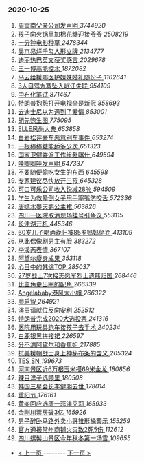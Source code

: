 ### 2020-10-25 
1. [ 周震南父亲公司发声明 ](https://s.weibo.com/weibo?q=%23%E5%91%A8%E9%9C%87%E5%8D%97%E7%88%B6%E4%BA%B2%E5%85%AC%E5%8F%B8%E5%8F%91%E5%A3%B0%E6%98%8E%23&Refer=top) *3744920*
1. [ 孩子向火锅里加棉花糖迎接爷爷 ](https://s.weibo.com/weibo?q=%23%E5%AD%A9%E5%AD%90%E5%90%91%E7%81%AB%E9%94%85%E9%87%8C%E5%8A%A0%E6%A3%89%E8%8A%B1%E7%B3%96%E8%BF%8E%E6%8E%A5%E7%88%B7%E7%88%B7%23&Refer=top) *2508219*
1. [ 一分钟电影种草 ](https://s.weibo.com/weibo?q=%E4%B8%80%E5%88%86%E9%92%9F%E7%94%B5%E5%BD%B1%E7%A7%8D%E8%8D%89&Refer=top) *2478344*
1. [ 吴京易烊千玺人形立牌 ](https://s.weibo.com/weibo?q=%23%E5%90%B4%E4%BA%AC%E6%98%93%E7%83%8A%E5%8D%83%E7%8E%BA%E4%BA%BA%E5%BD%A2%E7%AB%8B%E7%89%8C%23&Refer=top) *2134777*
1. [ 迪丽热巴英文获奖感言 ](https://s.weibo.com/weibo?q=%23%E8%BF%AA%E4%B8%BD%E7%83%AD%E5%B7%B4%E8%8B%B1%E6%96%87%E8%8E%B7%E5%A5%96%E6%84%9F%E8%A8%80%23&Refer=top) *2029678*
1. [ 王一博高能控水 ](https://s.weibo.com/weibo?q=%23%E7%8E%8B%E4%B8%80%E5%8D%9A%E9%AB%98%E8%83%BD%E6%8E%A7%E6%B0%B4%23&topic_ad=1&Refer=top) *1872082*
1. [ 马云给援鄂医护姐妹婚礼随份子 ](https://s.weibo.com/weibo?q=%23%E9%A9%AC%E4%BA%91%E7%BB%99%E6%8F%B4%E9%84%82%E5%8C%BB%E6%8A%A4%E5%A7%90%E5%A6%B9%E5%A9%9A%E7%A4%BC%E9%9A%8F%E4%BB%BD%E5%AD%90%23&Refer=top) *1102641*
1. [ 3人自驾九寨坠入岷江失联 ](https://s.weibo.com/weibo?q=%233%E4%BA%BA%E8%87%AA%E9%A9%BE%E4%B9%9D%E5%AF%A8%E5%9D%A0%E5%85%A5%E5%B2%B7%E6%B1%9F%E5%A4%B1%E8%81%94%23&Refer=top) *954109*
1. [ 中石化笔试 ](https://s.weibo.com/weibo?q=%E4%B8%AD%E7%9F%B3%E5%8C%96%E7%AC%94%E8%AF%95&Refer=top) *871467*
1. [ 特朗普抱怨打开电视全是新冠 ](https://s.weibo.com/weibo?q=%23%E7%89%B9%E6%9C%97%E6%99%AE%E6%8A%B1%E6%80%A8%E6%89%93%E5%BC%80%E7%94%B5%E8%A7%86%E5%85%A8%E6%98%AF%E6%96%B0%E5%86%A0%23&Refer=top) *858693*
1. [ 去迪士尼以为遇到了爱情 ](https://s.weibo.com/weibo?q=%23%E5%8E%BB%E8%BF%AA%E5%A3%AB%E5%B0%BC%E4%BB%A5%E4%B8%BA%E9%81%87%E5%88%B0%E4%BA%86%E7%88%B1%E6%83%85%23&Refer=top) *853001*
1. [ 胡先煦生图 ](https://s.weibo.com/weibo?q=%23%E8%83%A1%E5%85%88%E7%85%A6%E7%94%9F%E5%9B%BE%23&Refer=top) *775095*
1. [ ELLE风尚大典 ](https://s.weibo.com/weibo?q=%23ELLE%E9%A3%8E%E5%B0%9A%E5%A4%A7%E5%85%B8%23&Refer=top) *653858*
1. [ 白岩松评豪车恶意别车事件 ](https://s.weibo.com/weibo?q=%23%E7%99%BD%E5%B2%A9%E6%9D%BE%E8%AF%84%E8%B1%AA%E8%BD%A6%E6%81%B6%E6%84%8F%E5%88%AB%E8%BD%A6%E4%BA%8B%E4%BB%B6%23&Refer=top) *653274*
1. [ 一根棒棒糖能舔多少次 ](https://s.weibo.com/weibo?q=%23%E4%B8%80%E6%A0%B9%E6%A3%92%E6%A3%92%E7%B3%96%E8%83%BD%E8%88%94%E5%A4%9A%E5%B0%91%E6%AC%A1%23&Refer=top) *651323*
1. [ 国家卫健委派工作组赴喀什 ](https://s.weibo.com/weibo?q=%23%E5%9B%BD%E5%AE%B6%E5%8D%AB%E5%81%A5%E5%A7%94%E6%B4%BE%E5%B7%A5%E4%BD%9C%E7%BB%84%E8%B5%B4%E5%96%80%E4%BB%80%23&Refer=top) *649594*
1. [ 哇唧唧哇发声明 ](https://s.weibo.com/weibo?q=%23%E5%93%87%E5%94%A7%E5%94%A7%E5%93%87%E5%8F%91%E5%A3%B0%E6%98%8E%23&Refer=top) *647337*
1. [ 不要随便偷吃女生的东西 ](https://s.weibo.com/weibo?q=%23%E4%B8%8D%E8%A6%81%E9%9A%8F%E4%BE%BF%E5%81%B7%E5%90%83%E5%A5%B3%E7%94%9F%E7%9A%84%E4%B8%9C%E8%A5%BF%23&Refer=top) *645598*
1. [ 专家建议尽快放开三孩 ](https://s.weibo.com/weibo?q=%23%E4%B8%93%E5%AE%B6%E5%BB%BA%E8%AE%AE%E5%B0%BD%E5%BF%AB%E6%94%BE%E5%BC%80%E4%B8%89%E5%AD%A9%23&Refer=top) *645328*
1. [ 可口可乐公司收入锐减28％ ](https://s.weibo.com/weibo?q=%23%E5%8F%AF%E5%8F%A3%E5%8F%AF%E4%B9%90%E5%85%AC%E5%8F%B8%E6%94%B6%E5%85%A5%E9%94%90%E5%87%8F28%EF%BC%85%23&Refer=top) *594509*
1. [ 学生为救晕倒女子用手塞嘴防咬舌 ](https://s.weibo.com/weibo?q=%23%E5%AD%A6%E7%94%9F%E4%B8%BA%E6%95%91%E6%99%95%E5%80%92%E5%A5%B3%E5%AD%90%E7%94%A8%E6%89%8B%E5%A1%9E%E5%98%B4%E9%98%B2%E5%92%AC%E8%88%8C%23&Refer=top) *572336*
1. [ 唐嫣水墨天鹅公主裙 ](https://s.weibo.com/weibo?q=%23%E5%94%90%E5%AB%A3%E6%B0%B4%E5%A2%A8%E5%A4%A9%E9%B9%85%E5%85%AC%E4%B8%BB%E8%A3%99%23&Refer=top) *563826*
1. [ 四川一医院取消现场挂号引争议 ](https://s.weibo.com/weibo?q=%23%E5%9B%9B%E5%B7%9D%E4%B8%80%E5%8C%BB%E9%99%A2%E5%8F%96%E6%B6%88%E7%8E%B0%E5%9C%BA%E6%8C%82%E5%8F%B7%E5%BC%95%E4%BA%89%E8%AE%AE%23&Refer=top) *553115*
1. [ 长津湖开机 ](https://s.weibo.com/weibo?q=%23%E9%95%BF%E6%B4%A5%E6%B9%96%E5%BC%80%E6%9C%BA%23&Refer=top) *445346*
1. [ 60岁儿子喝酒晚归被85岁妈妈惩罚 ](https://s.weibo.com/weibo?q=%2360%E5%B2%81%E5%84%BF%E5%AD%90%E5%96%9D%E9%85%92%E6%99%9A%E5%BD%92%E8%A2%AB85%E5%B2%81%E5%A6%88%E5%A6%88%E6%83%A9%E7%BD%9A%23&Refer=top) *413109*
1. [ 从此偶像剧男主有脸 ](https://s.weibo.com/weibo?q=%23%E4%BB%8E%E6%AD%A4%E5%81%B6%E5%83%8F%E5%89%A7%E7%94%B7%E4%B8%BB%E6%9C%89%E8%84%B8%23&Refer=top) *383272*
1. [ 李溪芮表情 ](https://s.weibo.com/weibo?q=%23%E6%9D%8E%E6%BA%AA%E8%8A%AE%E8%A1%A8%E6%83%85%23&Refer=top) *367107*
1. [ 阿黛尔瘦身成果 ](https://s.weibo.com/weibo?q=%E9%98%BF%E9%BB%9B%E5%B0%94%E7%98%A6%E8%BA%AB%E6%88%90%E6%9E%9C&Refer=top) *353118*
1. [ 心目中的韩综TOP ](https://s.weibo.com/weibo?q=%23%E5%BF%83%E7%9B%AE%E4%B8%AD%E7%9A%84%E9%9F%A9%E7%BB%BCTOP%23&Refer=top) *285037*
1. [ 27岁战士7次接志愿军烈士遗骸归国 ](https://s.weibo.com/weibo?q=27%E5%B2%81%E6%88%98%E5%A3%AB7%E6%AC%A1%E6%8E%A5%E5%BF%97%E6%84%BF%E5%86%9B%E7%83%88%E5%A3%AB%E9%81%97%E9%AA%B8%E5%BD%92%E5%9B%BD&Refer=top) *268446*
1. [ 比主角更出圈的配角 ](https://s.weibo.com/weibo?q=%23%E6%AF%94%E4%B8%BB%E8%A7%92%E6%9B%B4%E5%87%BA%E5%9C%88%E7%9A%84%E9%85%8D%E8%A7%92%23&Refer=top) *266339*
1. [ Angelababy港风大小姐 ](https://s.weibo.com/weibo?q=%23Angelababy%E6%B8%AF%E9%A3%8E%E5%A4%A7%E5%B0%8F%E5%A7%90%23&Refer=top) *266322*
1. [ 廖启智 ](https://s.weibo.com/weibo?q=%E5%BB%96%E5%90%AF%E6%99%BA&Refer=top) *264921*
1. [ 演员请就位反向安利 ](https://s.weibo.com/weibo?q=%23%E6%BC%94%E5%91%98%E8%AF%B7%E5%B0%B1%E4%BD%8D%E5%8F%8D%E5%90%91%E5%AE%89%E5%88%A9%23&Refer=top) *252512*
1. [ 特朗普完成2020大选投票 ](https://s.weibo.com/weibo?q=%23%E7%89%B9%E6%9C%97%E6%99%AE%E5%AE%8C%E6%88%902020%E5%A4%A7%E9%80%89%E6%8A%95%E7%A5%A8%23&Refer=top) *241316*
1. [ 医院用玩具跑车接孩子去手术 ](https://s.weibo.com/weibo?q=%23%E5%8C%BB%E9%99%A2%E7%94%A8%E7%8E%A9%E5%85%B7%E8%B7%91%E8%BD%A6%E6%8E%A5%E5%AD%A9%E5%AD%90%E5%8E%BB%E6%89%8B%E6%9C%AF%23&Refer=top) *240234*
1. [ 白鹿银黑拼接裙 ](https://s.weibo.com/weibo?q=%23%E7%99%BD%E9%B9%BF%E9%93%B6%E9%BB%91%E6%8B%BC%E6%8E%A5%E8%A3%99%23&Refer=top) *226597*
1. [ 分不清阿黛尔和香蕉姐 ](https://s.weibo.com/weibo?q=%E5%88%86%E4%B8%8D%E6%B8%85%E9%98%BF%E9%BB%9B%E5%B0%94%E5%92%8C%E9%A6%99%E8%95%89%E5%A7%90&Refer=top) *217885*
1. [ 抗美援朝战士身上神秘布条的含义 ](https://s.weibo.com/weibo?q=%23%E6%8A%97%E7%BE%8E%E6%8F%B4%E6%9C%9D%E6%88%98%E5%A3%AB%E8%BA%AB%E4%B8%8A%E7%A5%9E%E7%A7%98%E5%B8%83%E6%9D%A1%E7%9A%84%E5%90%AB%E4%B9%89%23&Refer=top) *205324*
1. [ TES SN ](https://s.weibo.com/weibo?q=%23TES%20SN%23&Refer=top) *199673*
1. [ 河南景区近6万根玉米搭69米金龙 ](https://s.weibo.com/weibo?q=%E6%B2%B3%E5%8D%97%E6%99%AF%E5%8C%BA%E8%BF%916%E4%B8%87%E6%A0%B9%E7%8E%89%E7%B1%B3%E6%90%AD69%E7%B1%B3%E9%87%91%E9%BE%99&Refer=top) *180856*
1. [ 辣目洋子选顾里 ](https://s.weibo.com/weibo?q=%23%E8%BE%A3%E7%9B%AE%E6%B4%8B%E5%AD%90%E9%80%89%E9%A1%BE%E9%87%8C%23&Refer=top) *180508*
1. [ 韩国三星会长李健熙去世 ](https://s.weibo.com/weibo?q=%23%E9%9F%A9%E5%9B%BD%E4%B8%89%E6%98%9F%E4%BC%9A%E9%95%BF%E6%9D%8E%E5%81%A5%E7%86%99%E5%8E%BB%E4%B8%96%23&Refer=top) *178014*
1. [ 重阳节 ](https://s.weibo.com/weibo?q=%E9%87%8D%E9%98%B3%E8%8A%82&Refer=top) *176161*
1. [ 黄奕回应选唐一菲演艾莉 ](https://s.weibo.com/weibo?q=%E9%BB%84%E5%A5%95%E5%9B%9E%E5%BA%94%E9%80%89%E5%94%90%E4%B8%80%E8%8F%B2%E6%BC%94%E8%89%BE%E8%8E%89&Refer=top) *165933*
1. [ 金刚川票房破3亿 ](https://s.weibo.com/weibo?q=%23%E9%87%91%E5%88%9A%E5%B7%9D%E7%A5%A8%E6%88%BF%E7%A0%B43%E4%BA%BF%23&Refer=top) *165926*
1. [ 男子醉卧马路外卖小哥锥形桶警示 ](https://s.weibo.com/weibo?q=%23%E7%94%B7%E5%AD%90%E9%86%89%E5%8D%A7%E9%A9%AC%E8%B7%AF%E5%A4%96%E5%8D%96%E5%B0%8F%E5%93%A5%E9%94%A5%E5%BD%A2%E6%A1%B6%E8%AD%A6%E7%A4%BA%23&Refer=top) *155259*
1. [ 官方通报常州商铺火灾致2死5伤 ](https://s.weibo.com/weibo?q=%23%E5%AE%98%E6%96%B9%E9%80%9A%E6%8A%A5%E5%B8%B8%E5%B7%9E%E5%95%86%E9%93%BA%E7%81%AB%E7%81%BE%E8%87%B42%E6%AD%BB5%E4%BC%A4%23&Refer=top) *112612*
1. [ 四川螺髻山景区今年秋冬第一场雪 ](https://s.weibo.com/weibo?q=%23%E5%9B%9B%E5%B7%9D%E8%9E%BA%E9%AB%BB%E5%B1%B1%E6%99%AF%E5%8C%BA%E4%BB%8A%E5%B9%B4%E7%A7%8B%E5%86%AC%E7%AC%AC%E4%B8%80%E5%9C%BA%E9%9B%AA%23&Refer=top) *109655* 

- [ < 上一页 ](https://github.com/able8/weibo-hot-record/blob/master/2020-10-24.md) -------- [ 下一页 > ](https://github.com/able8/weibo-hot-record/blob/master/2020-10-26.md)
